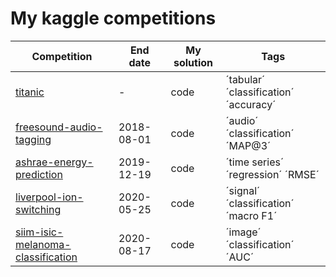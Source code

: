# My kaggle competitions


| Competition                                                                                     | End date   | My solution | Tags                                  |
|-------------------------------------------------------------------------------------------------|------------|-------------|---------------------------------------|
| [titanic](https://www.kaggle.com/c/titanic)                                                     |      -     | code        | ´tabular´ ´classification´ ´accuracy´ |
| [freesound-audio-tagging](https://www.kaggle.com/c/freesound-audio-tagging)                     | 2018-08-01 | code        | ´audio´ ´classification´ ´MAP@3´      |
| [ashrae-energy-prediction](https://www.kaggle.com/c/ashrae-energy-prediction)                   | 2019-12-19 | code        | ´time series´ ´regression´ ´RMSE´     |
| [liverpool-ion-switching](https://www.kaggle.com/c/liverpool-ion-switching)                     | 2020-05-25 | code        | ´signal´ ´classification´ ´macro F1´  |
| [siim-isic-melanoma-classification](https://www.kaggle.com/c/siim-isic-melanoma-classification) | 2020-08-17 | code        | ´image´ ´classification´ ´AUC´        |